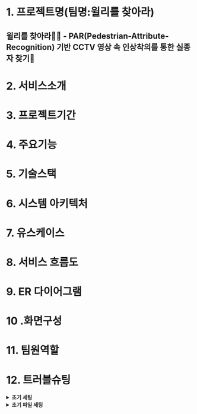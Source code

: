 
# 1. 프로젝트명(팀명:윌리를 찾아라)
## 윌리를 찾아라👕👖 - PAR(Pedestrian-Attribute-Recognition)  기반 CCTV 영상 속 인상착의를 통한 실종자 찾기🎥

# 2. 서비스소개
# 3. 프로젝트기간
# 4. 주요기능
# 5. 기술스택
# 6. 시스템 아키텍처
#  7. 유스케이스
# 8. 서비스 흐름도
# 9. ER 다이어그램
# 10 .화면구성
# 11. 팀원역할
# 12. 트러블슈팅




<details>
<summary><strong>초기 세팅 </strong></summary>

## Git 설치 및 사용자 등록

### Git 설치
1. <a href="https://git-scm.com/download/win/" target="_blank">Git 공식 사이트</a>에서 Git을 다운로드하여 설치합니다.

### Git 사용자 등록
1. 터미널을 열고 다음 명령어를 실행합니다.
    ```sh
    git config --global user.name "Your Name"
    git config --global user.email "your.email@example.com"
    ```
### 프로젝트 클론
1. <a href="https://code.visualstudio.com/download" target="_blank">VSCode</a> 또는 <a href="https://www.cursor.com/" target="_blank">다른 IDE</a>를 실행합니다.
2. 터미널 창을 엽니다.
3. 다음 명령어를 실행하여 프로젝트를 클론합니다.
    ```sh
    git clone https://github.com/memorygreen/final_project_K18.git
    ```

## Front 실행 환경 구성
### 노드 설치하기
1. <a href="https://nodejs.org/en" target="_blank">Node.js 공식 사이트</a>에서 Node.js를 다운로드하여 설치합니다.
### 프로젝트 설정
1. VSCode에서 `final_project_K18` 폴더를 엽니다.
2. 터미널에서 다음 명령어를 실행합니다.
    ```sh
    cd final_project_K18/front
    npm install
    npm start
    ```

## Back 실행 환경 구성
### 파이썬 설치하기
1. <a href="https://www.python.org/downloads/" target="_blank">Python 공식 사이트</a>에서 Python을 다운로드하여 설치합니다.

## 프로젝트 설정
1.  VSCode에서 `final_project_K18` 폴더를 엽니다.
2. `Ctrl + Shift + P`를 누르고 `>Python: Select Interpreter`를 선택합니다.
3. 파이썬 버전을 선택합니다.
4. 터미널에서 다음 명령어를 실행합니다
    ```sh
    cd back
    pip install -r requirements.txt
    python app.py
    ```
5. 만약 `pip install` 명령어가 작동하지 않는다면 다음을 수행합니다.
    - 윈도우 검색창에 시스템 환경 변수 편집을 입력하고 엽니다.
    - 고급 탭에서 환경 변수를 클릭합니다.
    - 시스템 변수 목록에서 Path를 찾아 클릭한 후 편집을 클릭합니다.
    - 새로 만들기를 클릭하고 다음 경로를 추가합니다
        ```sh
        C:\Users\{사용자이름}\AppData\Local\Programs\Python\Python312\Scripts
        ```  
    - VSCode 재실행 하고 `final_project_K18` 폴더를 엽니다.
    - 터미널에서 해당 명령어를 다시 실행합니다.
        ```sh
        cd back
        pip install -r requirements.txt
        python app.py
        ```
    - 문제가 해결되지 않으면 컴퓨터를 재부팅합니다.

</details>

<details>
<summary><strong>초기 파일 세팅 </strong></summary>

1. front 폴더 안에 .env 파일을 생성한다
2. back 폴더 안에 .env 파일을 생성한다
3. back 폴더 안에 db.py 파일을 생성한다.

</details>





